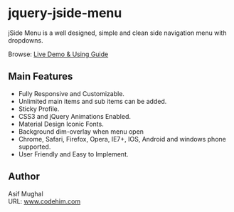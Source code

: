 # jquery-jside-menu
jSide Menu is a well designed, simple and clean side navigation menu with dropdowns. 

Browse: [Live Demo & Using Guide](https://codehimblog.github.io/jquery-jside-menu/)

## Main Features
* Fully Responsive and Customizable.
* Unlimited main items and sub items can be added.
* Sticky Profile.
* CSS3 and jQuery Animations Enabled.
* Material Design Iconic Fonts.
* Background dim-overlay when menu open
* Chrome, Safari, Firefox, Opera, IE7+, IOS, Android and windows phone supported.
* User Friendly and Easy to Implement.

## Author
Asif Mughal <br />
URL: www.codehim.com
